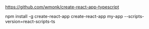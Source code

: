 https://github.com/wmonk/create-react-app-typescript

npm install -g create-react-app
create-react-app my-app --scripts-version=react-scripts-ts
